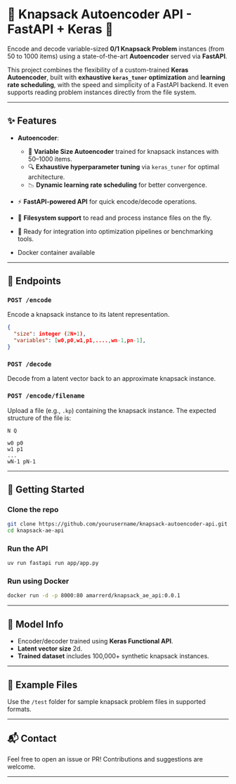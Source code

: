 
# 🎒 Knapsack Autoencoder API - FastAPI + Keras 🚀

Encode and decode variable-sized **0/1 Knapsack Problem** instances (from 50 to 1000 items) using a state-of-the-art **Autoencoder** served via **FastAPI**.

This project combines the flexibility of a custom-trained **Keras Autoencoder**, built with **exhaustive `keras_tuner` optimization** and **learning rate scheduling**, with the speed and simplicity of a FastAPI backend. It even supports reading problem instances directly from the file system.

---

## ✨ Features
* **Autoencoder**:

    * 🧠 **Variable Size Autoencoder** trained for knapsack instances with 50–1000 items.
    * 🔍 **Exhaustive hyperparameter tuning** via `keras_tuner` for optimal architecture.
    * 📉 **Dynamic learning rate scheduling** for better convergence.

* ⚡ **FastAPI-powered API** for quick encode/decode operations.
* 📁 **Filesystem support** to read and process instance files on the fly.
* 🧪 Ready for integration into optimization pipelines or benchmarking tools.
* Docker container available 

---

## 🔧 Endpoints

### `POST /encode`

Encode a knapsack instance to its latent representation.

```json
{
  "size": integer (2N+1),
  "variables": [w0,p0,w1,p1,....,wn-1,pn-1],
}
```

### `POST /decode`

Decode from a latent vector back to an approximate knapsack instance.

### `POST /encode/filename`

Upload a file (e.g., `.kp`) containing the knapsack instance. The expected structure of the file is:

```
N Q

w0 p0
w1 p1
...
wN-1 pN-1
```

---

## 🚀 Getting Started

### Clone the repo

```bash
git clone https://github.com/yourusername/knapsack-autoencoder-api.git
cd knapsack-ae-api
```

### Run the API

```bash
uv run fastapi run app/app.py
```

### Run using Docker

```bash
docker run -d -p 8000:80 amarrerd/knapsack_ae_api:0.0.1
```

---

## 🧠 Model Info

* Encoder/decoder trained using **Keras Functional API**.
* **Latent vector size** 2d.
* **Trained dataset** includes 100,000+ synthetic knapsack instances.

---

## 📁 Example Files

Use the `/test` folder for sample knapsack problem files in supported formats.

---

## 📬 Contact

Feel free to open an issue or PR! Contributions and suggestions are welcome.

---